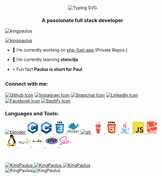 <div align="center">
<img 
        src="https://readme-typing-svg.demolab.com?font=Fira+Code&pause=1000&color=12C1DD&center=true&multiline=true&width=435&lines=Hello+there%2C+I'm+King+Paulus" alt="Typing SVG" 
    />
<h3>A passionate full stack developer</h3>
  </div>

<p align="left"> <img src="https://komarev.com/ghpvc/?username=kingpaulus&label=Profile%20views&color=0e75b6&style=flat" alt="kingpaulus" /> </p>

<p align="left"> <a href="https://github.com/ryo-ma/github-profile-trophy"><img src="https://github-profile-trophy.vercel.app/?username=kingpaulus" alt="kingpaulus" /></a> </p>

- 🔭 I’m currently working on [php-fuel-app](https://github.com/idna001/php-fuel-app) (Private Repos.)

- 🌱 I’m currently learning **stenciljs**

- ⚡ Fun fact **Paulus is short for Paul**

<h3 align="left">Connect with me:</h3>
<p align="left">
  <a href="https://github.com/KingPaulus" target="blank"><img align="center" src="https://raw.githubusercontent.com/rahuldkjain/github-profile-readme-generator/master/src/images/icons/Social/github.svg" alt="Github Icon" height="30" width="40" /></a>
  <a href="https://instagram.com/kingpauluss" target="blank"><img align="center" src="https://raw.githubusercontent.com/rahuldkjain/github-profile-readme-generator/master/src/images/icons/Social/instagram.svg" alt="Instagram Icon" height="30" width="40" /></a>
  <a href="https://snapchat.com/add/paul_m02" target="blank"><img align="center" src="https://raw.githubusercontent.com/rahuldkjain/github-profile-readme-generator/master/src/images/icons/Social/snapchat.svg" alt="Snapchat Icon" height="30" width="40" /></a>
  <a href="https://www.linkedin.com/in/paul-merget-9b264525a/" target="blank"><img align="center" src="https://raw.githubusercontent.com/rahuldkjain/github-profile-readme-generator/master/src/images/icons/Social/linked-in-alt.svg" alt="LinkedIn Icon" height="30" width="40" /></a>
  <a href="https://www.facebook.com/paul.merget.58/" target="blank"><img align="center" src="https://raw.githubusercontent.com/rahuldkjain/github-profile-readme-generator/master/src/images/icons/Social/facebook.svg" alt="Facebook Icon" height="30" width="40" /></a>
        <a href="https://open.spotify.com/user/r5gi90r25crptag7wrjkmy7eu" target="blank"><img align="center" src="https://raw.githubusercontent.com/rahuldkjain/github-profile-readme-generator/master/src/images/icons/Social/spotify.svg" alt="Spotify Icon" height="30" width="40" /></a>
</p>

<h3 align="left">Languages and Tools:</h3>
<p align="left"> <a href="https://www.blender.org/" target="_blank" rel="noreferrer">
<img src="https://download.blender.org/branding/community/blender_community_badge_white.svg" alt="blender" width="40" height="40"/>
</a> <a href="https://www.cprogramming.com/" target="_blank" rel="noreferrer"> <img src="https://raw.githubusercontent.com/devicons/devicon/master/icons/c/c-original.svg" alt="c" width="40" height="40"/> </a> <a href="https://www.w3schools.com/cpp/" target="_blank" rel="noreferrer"> <img src="https://raw.githubusercontent.com/devicons/devicon/master/icons/cplusplus/cplusplus-original.svg" alt="cplusplus" width="40" height="40"/> </a> <a href="https://www.w3schools.com/css/" target="_blank" rel="noreferrer"> <img src="https://raw.githubusercontent.com/devicons/devicon/master/icons/css3/css3-original-wordmark.svg" alt="css3" width="40" height="40"/> </a> <a href="https://www.docker.com/" target="_blank" rel="noreferrer"> <img src="https://raw.githubusercontent.com/devicons/devicon/master/icons/docker/docker-original-wordmark.svg" alt="docker" width="40" height="40"/> </a> <a href="https://git-scm.com/" target="_blank" rel="noreferrer"> <img src="https://www.vectorlogo.zone/logos/git-scm/git-scm-icon.svg" alt="git" width="40" height="40"/> </a> <a href="https://gulpjs.com" target="_blank" rel="noreferrer"> <img src="https://raw.githubusercontent.com/devicons/devicon/master/icons/gulp/gulp-plain.svg" alt="gulp" width="40" height="40"/> </a> <a href="https://www.w3.org/html/" target="_blank" rel="noreferrer"> <img src="https://raw.githubusercontent.com/devicons/devicon/master/icons/html5/html5-original-wordmark.svg" alt="html5" width="40" height="40"/> </a> <a href="https://www.java.com" target="_blank" rel="noreferrer"> <img src="https://raw.githubusercontent.com/devicons/devicon/master/icons/java/java-original.svg" alt="java" width="40" height="40"/> </a> <a href="https://developer.mozilla.org/en-US/docs/Web/JavaScript" target="_blank" rel="noreferrer"> <img src="https://raw.githubusercontent.com/devicons/devicon/master/icons/javascript/javascript-original.svg" alt="javascript" width="40" height="40"/> </a> <a href="https://laravel.com/" target="_blank" rel="noreferrer"> <img src="https://raw.githubusercontent.com/devicons/devicon/master/icons/laravel/laravel-plain-wordmark.svg" alt="laravel" width="40" height="40"/> </a> <a href="https://www.linux.org/" target="_blank" rel="noreferrer"> <img src="https://raw.githubusercontent.com/devicons/devicon/master/icons/linux/linux-original.svg" alt="linux" width="40" height="40"/> </a> <a href="https://www.mysql.com/" target="_blank" rel="noreferrer"> <img src="https://raw.githubusercontent.com/devicons/devicon/master/icons/mysql/mysql-original-wordmark.svg" alt="mysql" width="40" height="40"/> </a> <a href="https://nodejs.org" target="_blank" rel="noreferrer"> <img src="https://raw.githubusercontent.com/devicons/devicon/master/icons/nodejs/nodejs-original-wordmark.svg" alt="nodejs" width="40" height="40"/> </a> <a href="https://www.php.net" target="_blank" rel="noreferrer"> <img src="https://raw.githubusercontent.com/devicons/devicon/master/icons/php/php-original.svg" alt="php" width="40" height="40"/> </a> <a href="https://sass-lang.com" target="_blank" rel="noreferrer"> <img src="https://raw.githubusercontent.com/devicons/devicon/master/icons/sass/sass-original.svg" alt="sass" width="40" height="40"/> </a> </p>
<br><br>
<a href="https://github.com/itaditya#gh-light-mode-only">
  <img src="https://github-readme-stats.vercel.app/api?username=KingPaulus&show_icons=true&theme=graywhite#gh-light-mode-only" alt="KingPaulus" />
</a>

<a href="https://github.com/KingPaulus#gh-dark-mode-only">
  <img src="https://github-readme-stats.vercel.app/api?username=KingPaulus&show_icons=true&theme=graywhite#gh-light-mode-only" alt="KingPaulus" />
</a>

<a href="https://github.com/KingPaulus#gh-dark-mode-only">
  <img src="https://github-readme-stats.vercel.app/api?username=KingPaulus&show_icons=true&theme=city_lights#gh-dark-mode-only" alt="KingPaulus" />
</a>
<br>
<a href="https://github.com/KingPaulus#gh-dark-mode-only">
  <img align="left" src="https://github-readme-stats.vercel.app/api/top-langs?username=KingPaulus&show_icons=true&locale=en&layout=compact&theme=city_lights#gh-dark-mode-only" alt="KingPaulus" />
</a>
<a href="https://github.com/KingPaulus#gh-light-mode-only">
  <img align="left" src="https://github-readme-stats.vercel.app/api/top-langs?username=KingPaulus&show_icons=true&locale=en&layout=compact&theme=graywhite#gh-light-mode-only" alt="KingPaulus" />
</a>

